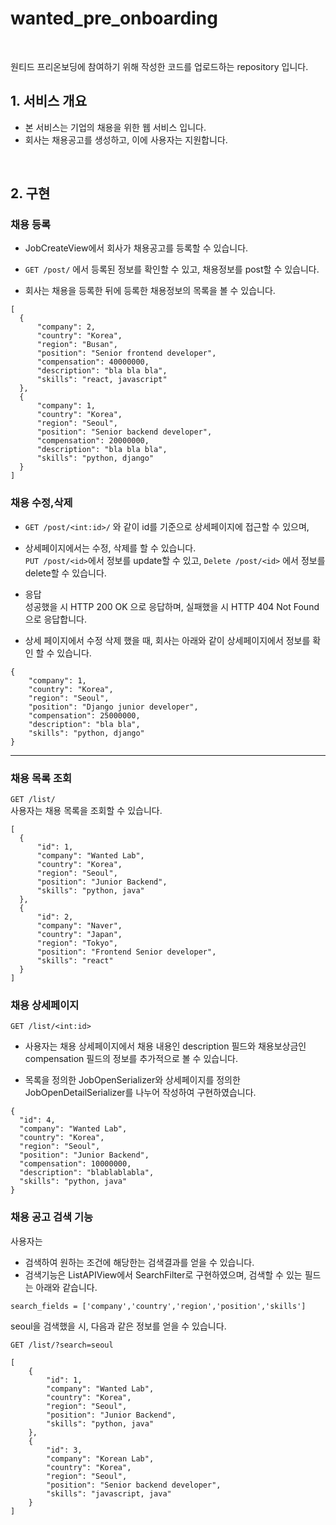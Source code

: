 # wanted_pre_onboarding
<br/>

원티드 프리온보딩에 참여하기 위해 작성한 코드를 업로드하는 repository 입니다.



## 1. 서비스 개요

- 본 서비스는 기업의 채용을 위한 웹 서비스 입니다.
- 회사는 채용공고를 생성하고, 이에 사용자는 지원합니다.
<br/>

## 2. 구현
  
  ### 채용 등록
  
  * JobCreateView에서 회사가 채용공고를 등록할 수 있습니다.
  
  * ```GET /post/``` 에서 등록된 정보를 확인할 수 있고, 채용정보를 post할 수 있습니다.
  * 회사는 채용을 등록한 뒤에 등록한 채용정보의 목록을 볼 수 있습니다.
  ```
  [
    {
        "company": 2,
        "country": "Korea",
        "region": "Busan",
        "position": "Senior frontend developer",
        "compensation": 40000000,
        "description": "bla bla bla",
        "skills": "react, javascript"
    },
    {
        "company": 1,
        "country": "Korea",
        "region": "Seoul",
        "position": "Senior backend developer",
        "compensation": 20000000,
        "description": "bla bla bla",
        "skills": "python, django"
    }
]
```


  ### 채용 수정,삭제 
  
  * ```GET /post/<int:id>/``` 와 같이 id를 기준으로 상세페이지에 접근할 수 있으며, 
  * 상세페이지에서는 수정, 삭제를 할 수 있습니다. <br/>
    ```PUT /post/<id>```에서 정보를 update할 수 있고,  ```Delete /post/<id>``` 에서 정보를 delete할 수 있습니다.<br/>
  * 응답 <br/>
    성공했을 시 HTTP 200 OK 으로 응답하며, 실패했을 시 HTTP 404 Not Found으로 응답합니다.
    
  * 상세 페이지에서 수정 삭제 했을 때, 회사는 아래와 같이 상세페이지에서 정보를 확인 할 수 있습니다.
    
```
{
    "company": 1,
    "country": "Korea",
    "region": "Seoul",
    "position": "Django junior developer",
    "compensation": 25000000,
    "description": "bla bla",
    "skills": "python, django"
}
```
<hr/>

  ### 채용 목록 조회
  ``` GET /list/ ```<br/>
  사용자는 채용 목록을 조회할 수 있습니다. 
  ```
  [
    {
        "id": 1,
        "company": "Wanted Lab",
        "country": "Korea",
        "region": "Seoul",
        "position": "Junior Backend",
        "skills": "python, java"
    },
    {
        "id": 2,
        "company": "Naver",
        "country": "Japan",
        "region": "Tokyo",
        "position": "Frontend Senior developer",
        "skills": "react"
    }
  ]
  ```
  
  ### 채용 상세페이지
  ```GET /list/<int:id>```
  
  * 사용자는 채용 상세페이지에서 채용 내용인 description 필드와 채용보상금인 compensation 필드의 정보를 추가적으로 볼 수 있습니다.  
  
  * 목록을 정의한 JobOpenSerializer와 상세페이지를 정의한 JobOpenDetailSerializer를 나누어 작성하여 구현하였습니다. 
  ```
  {
    "id": 4,
    "company": "Wanted Lab",
    "country": "Korea",
    "region": "Seoul",
    "position": "Junior Backend",
    "compensation": 10000000,
    "description": "blablablabla",
    "skills": "python, java"
}
  ```
  
  
  ### 채용 공고 검색 기능
  
  사용자는 
  * 검색하여 원하는 조건에 해당한는 검색결과를 얻을 수 있습니다. <br/>
  * 검색기능은 ListAPIView에서 SearchFilter로 구현하였으며, 
    검색할 수 있는 필드는 아래와 같습니다.
  
  ```
  search_fields = ['company','country','region','position','skills']
  ```
  
  seoul을 검색했을 시, 다음과 같은 정보를 얻을 수 있습니다.
  
  ```GET /list/?search=seoul```
  
```
[
    {
        "id": 1,
        "company": "Wanted Lab",
        "country": "Korea",
        "region": "Seoul",
        "position": "Junior Backend",
        "skills": "python, java"
    },
    {
        "id": 3,
        "company": "Korean Lab",
        "country": "Korea",
        "region": "Seoul",
        "position": "Senior backend developer",
        "skills": "javascript, java"
    }
]
```
  
  
  ### 
